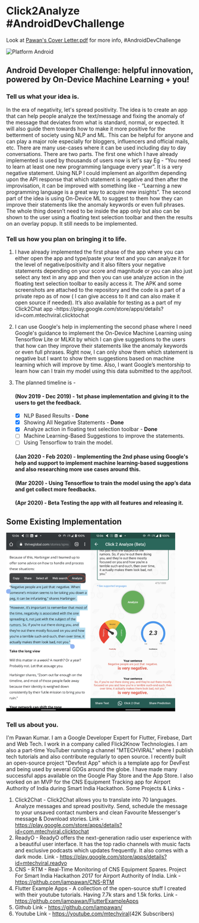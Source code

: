# Click2Analyze #AndroidDevChallenge

Look at [Pawan's Cover Letter.pdf](https://github.com/iampawan/Click2Analyze-AndroidDevChallenge/blob/master/Pawan'%20Cover%20Letter.pdf) for more info, #AndroidDevChallenge

![Platform Android](https://img.shields.io/badge/platform-Android-lightgrey.svg) 


## Android Developer Challenge: helpful innovation, powered by On-Device Machine Learning + you!

### Tell us what your idea is. 
In the era of negativity, let's spread positivity. The idea is to create an app that can help people analyze the text/message and fixing the anomaly of the message that deviates from what is standard, normal, or expected. It will also guide them towards how to make it more positive for the betterment of society using NLP and ML.
This can be helpful for anyone and can play a major role especially for bloggers, influencers and official mails, etc. There are many use-cases where it can be used including day to day conversations.
There are two parts. The first one which I have already implemented is used by thousands of users now is let's say
Eg - “You need to learn at least one new programming language every year”.
It is a very negative statement. Using NLP I could implement an algorithm depending upon the API response that which statement is negative and then after the improvisation, it can be improved with something like - “Learning a new programming language is a great way to acquire new insights”.
The second part of the idea is using On-Device ML to suggest to them how they can improve their statements like the anomaly keywords or even full phrases. The whole thing doesn’t need to be inside the app only but also can be shown to the user using a floating text selection toolbar and then the results on an overlay popup. It still needs to be implemented.



### Tell us how you plan on bringing it to life.
1) I have already implemented the first phase of the app where you can either open the app and type/paste your text and you can analyze it for the level of negative/positivity and it also filters your negative statements depending on your score and magnitude or you can also just select any text in any app and then you can use analyze action in the floating text selection toolbar to easily access it. The APK and some screenshots are attached to the repository and the code is a part of a private repo as of now ( I can give access to it and can also make it open source if needed). It’s also available for testing as a part of my Click2Chat app
-h​ttps://play.google.com/store/apps/details?id=com.mtechviral.clicktochat
1) I can use Google's help in implementing the second phase where I need Google's guidance to implement the On-Device Machine Learning using Tensorflow Lite or MLKit by which I can give suggestions to the users that how can they improve their statements like the anomaly keywords or even full phrases. Right now, I can only show them which statement is negative but I want to show them suggestions based on machine learning which will improve by time. Also, I want Google’s mentorship to learn how can I train my model using this data submitted to the app/tool.
   
2) The planned timeline is -
    #### (Nov 2019 - Dec 2019) - 1st phase implementation and giving it to the users to get the feedback.
    - [x] NLP Based Results - **Done** 
    - [x] Showing All Negative Statements - **Done**
    - [x] Analyze action in floating text selection toolbar - **Done**
    - [ ] Machine Learning-Based Suggestions to improve the statements.
    - [ ] Using Tensorflow to train the model.
    #### (Jan 2020 - Feb 2020) - Implementing the 2nd phase using Google's help and support to implement machine learning-based suggestions and also researching more use cases around this.
    #### (Mar 2020) - Using Tensorflow to train the model using the app’s data and get collect more feedbacks.
    #### (Apr 2020) - Beta Testing the app with all features and releasing it.

## Some Existing Implementation

<img height="480px" src="screenshots/step1.jpg"><img height="480px" src="screenshots/step2.jpg">

### Tell us about you. 
I'm Pawan Kumar. I am a Google Developer Expert for Flutter, Firebase, Dart and Web Tech. I work in a company called Flick2Know Technologies. I am also a part-time YouTuber running a channel "MTECHVIRAL" where I publish tech tutorials and also contribute regularly to open source. I recently built an open-source project "Devfest App" which is a template app for DevFest and being used by several GDGs around the globe. I have made many successful apps available on the Google Play Store and the App Store. I also worked on an MVP for the CNS Equipment Tracking app for Airport Authority of India during Smart India Hackathon.
Some Projects & Links -
1) Click2Chat - ​Click2Chat allows you to translate into 70 languages. Analyze messages and spread positivity. Send, schedule the message to your unsaved contact numbers and clean Favourite Messenger's message & Download stories. Link - https://play.google.com/store/apps/details?id=com.mtechviral.clicktochat
2) ReadyO - ​ReadyO offers the next-generation radio user experience with a beautiful user interface. It has the top radio channels with music facts and exclusive podcasts which updates frequently. It also comes with a dark mode. Link - https://play.google.com/store/apps/details?id=mtechviral.readyo
3) CNS - RTM - Real-Time​ Monitoring of CNS Equipment Spares. Project For Smart India Hackathon 2017 for Airport Authority of India. Link - https://github.com/iampawan/CNS-RTM
4) Flutter Example Apps - A collection of the open-source stuff I created with their youtube tutorials. Having 7.7k stars and 1.5k forks. Link - https://github.com/iampawan/FlutterExampleApps
5) Github Link - ​https://github.com/iampawan/
6) Youtube Link - ​https://youtube.com/mtechviral​ (42K Subscribers)

